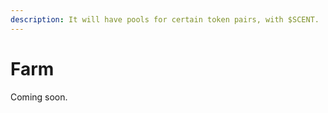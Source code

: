 ```yaml
---
description: It will have pools for certain token pairs, with $SCENT.
---
```


# Farm

Coming soon.

